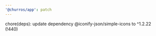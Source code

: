 ```yaml
---
'@churros/app': patch
---
```


chore(deps): update dependency @iconify-json/simple-icons to ^1.2.22  (!440)
